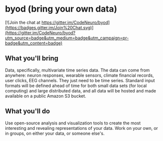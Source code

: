 # byod (bring your own data)

[![Join the chat at https://gitter.im/CodeNeuro/byod](https://badges.gitter.im/Join%20Chat.svg)](https://gitter.im/CodeNeuro/byod?utm_source=badge&utm_medium=badge&utm_campaign=pr-badge&utm_content=badge)

## What you'll bring
Data, specifically, multivariate time series data. The data can come from anywhere: neuron responses, wearable sensors, climate financial records, user clicks, EEG channels. They just need to be time series. Standard input formats will be defined ahead of time for both small data sets (for local computing) and large distributed data, and all data will be hosted and made available on a public Amazon S3 bucket.

## What you'll do
Use open-source analysis and visualization tools to create the most interesting and revealing representations of your data. Work on your own, or in groups, on either your data, or someone else's.

